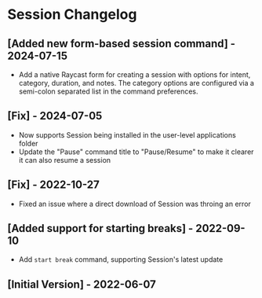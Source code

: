 # Session Changelog

## [Added new form-based session command] - 2024-07-15

- Add a native Raycast form for creating a session with options for intent, category, duration, and notes. The category options are configured via a semi-colon separated list in the command preferences.

## [Fix] - 2024-07-05

- Now supports Session being installed in the user-level applications folder
- Update the "Pause" command title to "Pause/Resume" to make it clearer it can also resume a session

## [Fix] - 2022-10-27

- Fixed an issue where a direct download of Session was throing an error

## [Added support for starting breaks] - 2022-09-10

- Add `start break` command, supporting Session's latest update

## [Initial Version] - 2022-06-07
